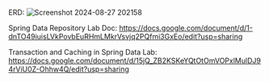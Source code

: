 ERD:  ![Screenshot 2024-08-27 202158](https://github.com/user-attachments/assets/a386d719-379e-41ab-b288-fa9931faba91)

Spring Data Repository Lab Doc: https://docs.google.com/document/d/1-dnTO49iuisLVkPovbEuRHmLMkrVsvjq2PQfmi3GxEo/edit?usp=sharing

Transaction and Caching in Spring Data Lab: https://docs.google.com/document/d/15jQ_ZB2KSKeYQtOtOmVOPxlMulDJ94rViU0Z-Ohhw4Q/edit?usp=sharing
